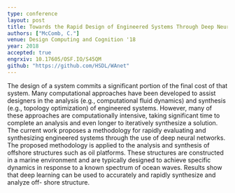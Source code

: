 ```yaml
---
type: conference
layout: post
title: Towards the Rapid Design of Engineered Systems Through Deep Neural Networks
authors: ["McComb, C."]
venue: Design Computing and Cognition '18
year: 2018
accepted: true
engrxiv: 10.17605/OSF.IO/S45QM
github: "https://github.com/HSDL/WAnet"
---
```

The design of a system commits a significant portion of the final cost of that system. Many computational approaches have been developed to assist designers in the analysis (e.g., computational fluid dynamics) and synthesis (e.g., topology optimization) of engineered systems. However, many of these approaches are computationally intensive, taking significant time to complete an analysis and even longer to iteratively synthesize a solution. The current work proposes a methodology for rapidly evaluating and synthesizing engineered systems through the use of deep neural networks. The proposed methodology is applied to the analysis and synthesis of offshore structures such as oil platforms. These structures are constructed in a marine environment and are typically designed to achieve specific dynamics in response to a known spectrum of ocean waves. Results show that deep learning can be used to accurately and rapidly synthesize and analyze off- shore structure.
